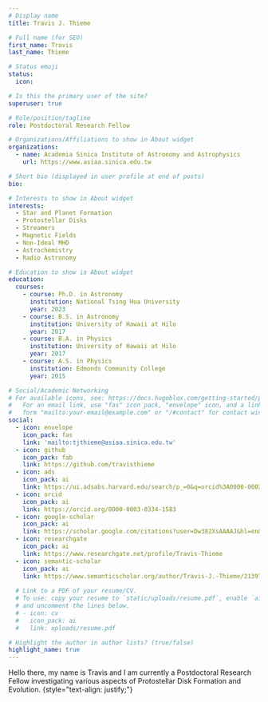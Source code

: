 ```yaml
---
# Display name
title: Travis J. Thieme

# Full name (for SEO)
first_name: Travis
last_name: Thieme

# Status emoji
status:
  icon: 

# Is this the primary user of the site?
superuser: true

# Role/position/tagline
role: Postdoctoral Research Fellow

# Organizations/Affiliations to show in About widget
organizations:
  - name: Academia Sinica Institute of Astronomy and Astrophysics
    url: https://www.asiaa.sinica.edu.tw

# Short bio (displayed in user profile at end of posts)
bio: 

# Interests to show in About widget
interests:
  - Star and Planet Formation
  - Protostellar Disks
  - Streamers 
  - Magnetic Fields 
  - Non-Ideal MHD
  - Astrochemistry
  - Radio Astronomy

# Education to show in About widget
education:
  courses:
    - course: Ph.D. in Astronomy
      institution: National Tsing Hua University
      year: 2023
    - course: B.S. in Astronomy
      institution: University of Hawaii at Hilo
      year: 2017
    - course: B.A. in Physics
      institution: University of Hawaii at Hilo
      year: 2017
    - course: A.S. in Physics
      institution: Edmonds Community College
      year: 2015

# Social/Academic Networking
# For available icons, see: https://docs.hugoblox.com/getting-started/page-builder/#icons
#   For an email link, use "fas" icon pack, "envelope" icon, and a link in the
#   form "mailto:your-email@example.com" or "/#contact" for contact widget.
social:
  - icon: envelope
    icon_pack: fas
    link: 'mailto:tjthieme@asiaa.sinica.edu.tw'
  - icon: github
    icon_pack: fab
    link: https://github.com/travisthieme
  - icon: ads
    icon_pack: ai
    link: https://ui.adsabs.harvard.edu/search/p_=0&q=orcid%3A0000-0003-0334-1583&sort=date%20desc%2C%20bibcode%20desc
  - icon: orcid
    icon_pack: ai
    link: https://orcid.org/0000-0003-0334-1583
  - icon: google-scholar 
    icon_pack: ai
    link: https://scholar.google.com/citations?user=Dw382XsAAAAJ&hl=en&authuser=3
  - icon: researchgate 
    icon_pack: ai
    link: https://www.researchgate.net/profile/Travis-Thieme
  - icon: semantic-scholar
    icon_pack: ai
    link: https://www.semanticscholar.org/author/Travis-J.-Thieme/2139710556
    
  # Link to a PDF of your resume/CV.
  # To use: copy your resume to `static/uploads/resume.pdf`, enable `ai` icons in `params.yaml`,
  # and uncomment the lines below.
  # - icon: cv
  #   icon_pack: ai
  #   link: uploads/resume.pdf

# Highlight the author in author lists? (true/false)
highlight_name: true
---
```


Hello there, my name is Travis and I am currently a Postdoctoral Research Fellow investigating various aspects of Protostellar Disk Formation and Evolution. 
{style="text-align: justify;"}
